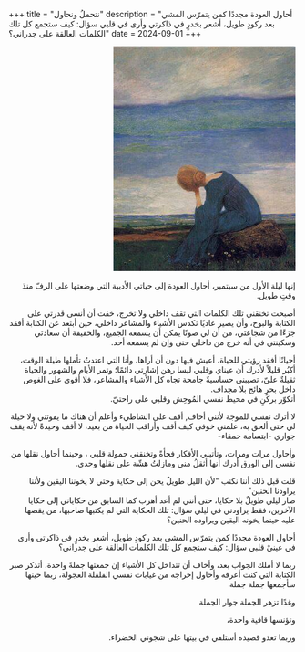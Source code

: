 +++
title = "نتحملُ ونحاول"
description = "أحاول العودة مجددًا كمن يتمرّس المشي بعد ركودٍ طويل، أشعر بخدرٍ في ذاكرتي وأرى في قلبي سؤال: كيف ستجمع كل تلك الكلمات العالقة على جدراني؟"
date = 2024-09-01
+++

<div dir="rtl">

![alt](image.jpg)

إنها ليلة الأول من سبتمبر، أحاول العودة إلى حياتي الأدبية التي وضعتها على الرفّ منذ وقتٍ طويل. <br>

أصبحت تخنقني تلك الكلمات التي تقف داخلي ولا تخرج، خفت أن أنسى قدرتي على الكتابة والبوح، وأن يصير عاديًا تكدس الأشياء والمشاعر داخلي، حين أبتعد عن الكتابة أفقد جزءًا من شجاعتي، من أن لي صوتًا يمكن أن يسمعه الجميع، والحقيقة أن سعادتي وسكينتي في أنه خرج من داخلي حتى وإن لم يسمعه أحد.<br>

أحيانًا أفقد رؤيتي للحياة، أعيش فيها دون أن أراها، وأنا التي اعتدتُ تأملها طيلة الوقت، أكبُر قليلاً لأدرك أن عيناي وقلبي ليسا رهن إشارتي دائمًا؛ وتمر الأيام والشهور والحياة ثقيلةٌ عليّ،  تصيبني حساسيةٌ جامحة تجاه كل الأشياء والمشاعر، فلا أقوى على الغوص داخل بحرٍ هائج بلا مجداف.<br>
أتكوّر بركنٍ في محيط نفسي المُوحِش وقلبي على راحتيّ.<br>

لا أترك نفسي للموجة لأنني أخاف, أقف على الشاطيء وأعلم أن هناك ما يفوتني ولا حيلة لي حتى ألحق به،  علمني خوفي كيف أقف وأراقب الحياة من بعيد، لا أقف وحيدةً لأنه يقف جواري -ابتسامة حمقاء-<br>

وأحاول مرات ومرات، وتأتيني الأفكار فجأةً وتخنقني حمولة قلبي ، وحينما أحاول نقلها من نفسي إلى الورق أدرك أنها أثقلُ مني ومازلتُ هشّة على نقلها وحدي.<br>

قلت قبل ذلك أننا نكتب "لأن الليل طويلٌ يحن إلى حكاية وحتي لا يخوننا اليقين ولأننا يراودنا الحنين"<br>
صار ليلي طويلٌ بلا حكايا، حتى أنني لم أعد أهرب كما السابق من حكاياتي إلى حكايا الآخرين، فقط يراودني في ليلي سؤال: تلك الحكاية التي لم يكتبها صاحبها، من يقصها عليه حينما يخونه اليقين ويراوده الحنين؟<br>

أحاول العودة مجددًا كمن يتمرّس المشي بعد ركودٍ طويل، أشعر بخدرٍ في ذاكرتي وأرى في عينيْ قلبي سؤال: كيف ستجمع كل تلك الكلمات العالقة على جدراني؟<br>

ربما لا أملك الجواب بعد، وأخاف أن تتداخل كل الأشياء إن جمعتها جملةً واحدة، أتذكر صبر الكتابة التي كنت أعرفه وأحاول إخراجه من غيابات نفسي القلقلة العجولة، ربما حينها سأجمعها جملة جملة<br>

وغدًا تزهر الجملة جوار الجملة<br>

وتؤنسها قافية واحدة،<br>

وربما تغدو قصيدة أستلقي في بيتها على شجوني الخضراء.<br>

</div>
